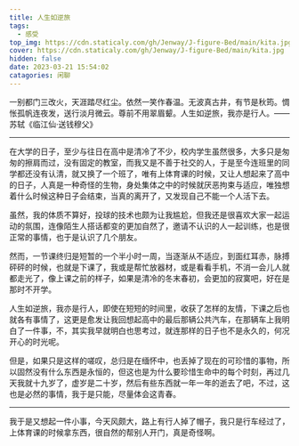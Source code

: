 ```yaml
---
title: 人生如逆旅
tags:
  - 感受
top_img: https://cdn.staticaly.com/gh/Jenway/J-figure-Bed/main/kita.jpg
cover: https://cdn.staticaly.com/gh/Jenway/J-figure-Bed/main/kita.jpg
hidden: false
date: 2023-03-21 15:54:02
catagories: 闲聊
---
```


<!-- <meting-js
    server="netease"
    type="song"
    autoplay="false"
    id="2003496467">
</meting-js> -->



​            一别都门三改火，天涯踏尽红尘。依然一笑作春温。无波真古井，有节是秋筠。惆怅孤帆连夜发，送行淡月微云。尊前不用翠眉颦。人生如逆旅，我亦是行人。—— 苏轼《临江仙·送钱穆父》

-----

在大学的日子，至少与往日在高中是清冷了不少，校内学生虽然很多，大多只是匆匆的擦肩而过，没有固定的教室，而我又是不善于社交的人，于是至今连班里的同学都还没有认清，就又换了一个班了，唯有上体育课的时候，又让人想起来了高中的日子，人真是一种奇怪的生物，身处集体之中的时候就厌恶拘束与适应，唯独想着什么时候这种日子会结束，当真的离开了，又发现自己不能一个人活下去。

虽然，我的体质不算好，投球的技术也颇为让我尴尬，但我还是很喜欢大家一起运动的氛围，连像陌生人搭话都变的更加自然了，邀请不认识的人一起训练，也是很正常的事情，也于是认识了几个朋友。

然而，一节课终归是短暂的一个半小时一周，当逐渐从不适应，到面红耳赤，脉搏砰砰的时候，也就是下课了，我或是帮忙放器材，或是看看手机，不消一会儿人就都走光了，像上课之前的样子，如果是清冷的冬末春初，会更加的寂寞吧，好在是那时不开学。

人生如逆旅，我亦是行人，即使在短短的时间里，收获了怎样的友情，下课之后也就各有事情了，这更是愈发让我回想起高中的最后那辆公共汽车，在那辆车上我明白了一件事，不，其实我早就明白也思考过，就连那样的日子也不是永久的，何况开心的时光呢。

但是，如果只是这样的嗟叹，总归是在缅怀中，也丢掉了现在的可珍惜的事物，所以固然没有什么东西是永恒的，但这也是为什么要珍惜生命中的每个时刻，再过几天我就十九岁了，虚岁是二十岁，然后有些东西就一年一年的逝去了吧，不过，这也是必然的事情，我于是只能，尽量体会这青春。

----

我于是又想起一件小事，今天风颇大，路上有行人掉了帽子，我只是行车经过了，上体育课的时候拿东西，很自然的帮别人开门，真是奇怪啊。